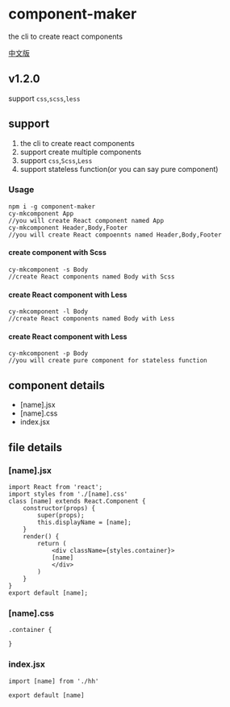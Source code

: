 # component-maker

the cli to create react components

[中文版](https://github.com/caoshining/component-maker/blob/master/README-zh.md)

## v1.2.0

support `css`,`scss`,`less`

## support

1. the cli to create react components
2. support create multiple components
3. support `css`,`Scss`,`Less`
4. support stateless function(or you can say pure component)
### Usage

```
npm i -g component-maker
cy-mkcomponent App
//you will create React component named App
cy-mkcomponent Header,Body,Footer
//you will create React compoennts named Header,Body,Footer
```

#### create component with Scss
```
cy-mkcomponent -s Body
//create React components named Body with Scss
```
#### create React component with Less
```
cy-mkcomponent -l Body
//create React components named Body with Less
```

#### create React component with Less
```
cy-mkcomponent -p Body
//you will create pure component for stateless function
```

## component details


- [name].jsx
- [name].css
- index.jsx

## file details

### [name].jsx

```
import React from 'react';
import styles from './[name].css'
class [name] extends React.Component {
    constructor(props) {
        super(props);
        this.displayName = [name];
    }
    render() {
        return (
            <div className={styles.container}>
            [name]
            </div>
        )
    }
}
export default [name];
```

### [name].css

```
.container {
  
}
```

### index.jsx

```
import [name] from './hh'

export default [name]
```
